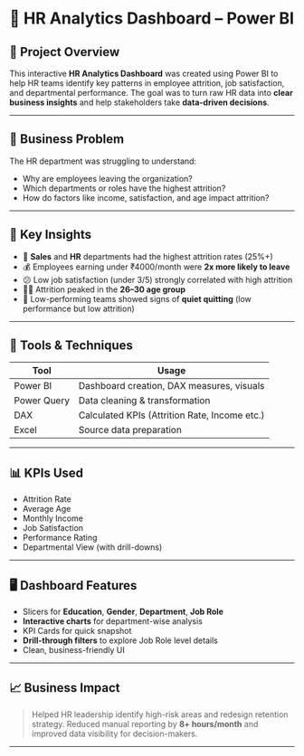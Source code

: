 # 💼 HR Analytics Dashboard – Power BI

## 📌 Project Overview

This interactive **HR Analytics Dashboard** was created using Power BI to help HR teams identify key patterns in employee attrition, job satisfaction, and departmental performance. The goal was to turn raw HR data into **clear business insights** and help stakeholders take **data-driven decisions**.

---

## 🎯 Business Problem

The HR department was struggling to understand:
- Why are employees leaving the organization?
- Which departments or roles have the highest attrition?
- How do factors like income, satisfaction, and age impact attrition?

---

## 🧠 Key Insights

- 🚩 **Sales** and **HR** departments had the highest attrition rates (25%+)
- 💰 Employees earning under ₹4000/month were **2x more likely to leave**
- 😕 Low job satisfaction (under 3/5) strongly correlated with high attrition
- 🧑‍💼 Attrition peaked in the **26–30 age group**
- 🛑 Low-performing teams showed signs of **quiet quitting** (low performance but low attrition)

---

## 🧰 Tools & Techniques

| Tool         | Usage                                      |
|--------------|--------------------------------------------|
| Power BI     | Dashboard creation, DAX measures, visuals  |
| Power Query  | Data cleaning & transformation             |
| DAX          | Calculated KPIs (Attrition Rate, Income etc.) |
| Excel        | Source data preparation                    |

---

## 📊 KPIs Used

- Attrition Rate
- Average Age
- Monthly Income
- Job Satisfaction
- Performance Rating
- Departmental View (with drill-downs)

---

## 🖥️ Dashboard Features

- Slicers for **Education**, **Gender**, **Department**, **Job Role**
- **Interactive charts** for department-wise analysis
- KPI Cards for quick snapshot
- **Drill-through filters** to explore Job Role level details
- Clean, business-friendly UI

---

## 📈 Business Impact

> Helped HR leadership identify high-risk areas and redesign retention strategy. Reduced manual reporting by **8+ hours/month** and improved data visibility for decision-makers.

---


